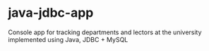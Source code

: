 # java-jdbc-app
Console app for tracking departments and lectors at the university implemented using Java, JDBC + MySQL

